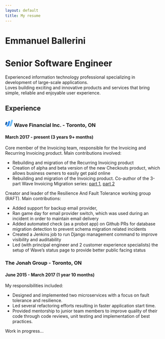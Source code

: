 ```yaml
---
layout: default
title: My resume
---
```

# Emmanuel Ballerini
# Senior Software Engineer
Experienced information technology professional specializing in development of large-scale applications.  
Loves building exciting and innovative products and services that bring simple, reliable and enjoyable user experience.

## Experience
### ![WaveHQ](../images/wave.jpeg) Wave Financial Inc. - Toronto, ON
#### March 2017 - present (3 years 9+ months)
Core member of the Invoicing team, responsible for the Invoicing and Recurring Invoicing product.
Main contributions involved:
* Rebuilding and migration of the Recurring Invoicing product
* Creation of alpha and beta version of the new Checkouts product, which allows business owners to easily get paid online
* Rebuilding and migration of the Invoicing product. Co-author of the 3-part Wave Invoicing Migration series: [part 1](https://bit.ly/2KaVCix), [part 2](https://bit.ly/38L5CJq)

Creator and leader of the Resilience And Fault Tolerance working group (RAFT). Main contributions:
* Added support for backup email provider,
* Ran game day for email provider switch, which was used during an incident in order to maintain email delivery
* Added automated check (as a probot app) on Github PRs for database migration detection to prevent schema migration related incidents
* Created a Jenkins job to run Django management command to improve visibility and auditability
* Led (with principal engineer and 2 customer experience specialists) the setup of Wave’s status page to provide better public facing status

### The Jonah Group - Toronto, ON
#### June 2015 - March 2017 (1 year 10 months)
My responsibilities included:
* Designed and implemented two microservices with a focus on fault tolerance and resilience.
* Led several refactoring efforts resulting in faster application start time.
* Provided mentorship to junior team members to improve quality of their code through code reviews, unit testing and implementation of best practices.


Work in progress...
